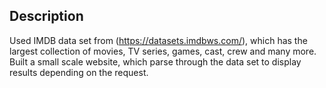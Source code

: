 Description 
-
Used IMDB data set from (https://datasets.imdbws.com/), which has the largest collection of movies, TV series, games, cast, crew and many more. Built a small scale website, which parse through the data set to display results depending on the request.
